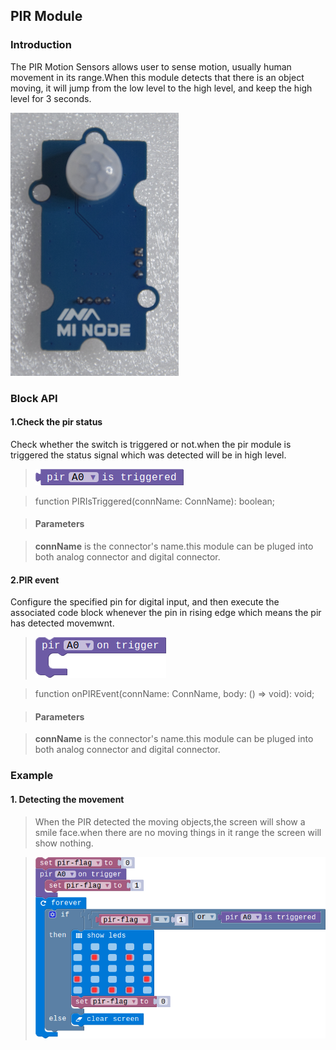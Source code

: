 ## PIR Module

### Introduction

The PIR Motion Sensors allows user to sense motion, usually human movement in its range.When this module detects that there is an object moving, it will jump from the low level to the high level, and keep the high level for 3 seconds.

![module_pic](./image/modules/PIR.png)

### Block API

#### 1.Check the pir status

Check whether the switch is triggered or not.when the pir module is triggered the status signal which was detected will be in high level.

> ![pic1](./image/PIR/pir-status.png)

> function PIRIsTriggered(connName: ConnName): boolean;

> #### Parameters

> **connName** is the connector's name.this module can be pluged into both analog connector and digital connector.

#### 2.PIR event

Configure the specified pin for digital input, and then execute the associated code block whenever the pin in rising edge which means the pir has detected movemwnt.

> ![pic2](./image/PIR/pir-event.png)

> function onPIREvent(connName: ConnName, body: () => void): void;

> #### Parameters

> **connName** is the connector's name.this module can  be pluged into both analog connector and digital connector.

### Example

#### 1. Detecting the movement

> When the PIR detected the moving objects,the screen will show a smile face.when there are no moving things in it range the screen will show nothing.

> ![pic2](./image/PIR/pir-exam1.png)


